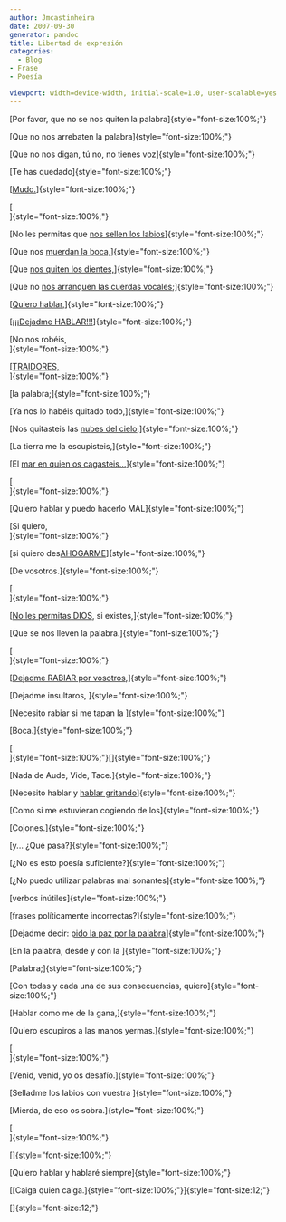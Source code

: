 ```yaml
---
author: Jmcastinheira
date: 2007-09-30
generator: pandoc
title: Libertad de expresión
categories:
  - Blog
- Frase
- Poesía

viewport: width=device-width, initial-scale=1.0, user-scalable=yes
---
```




[Por favor, que no se nos quiten la palabra]{style="font-size:100%;"}

[Que no nos arrebaten la palabra]{style="font-size:100%;"}

[Que no nos digan, tú no, no tienes voz]{style="font-size:100%;"}

[Te has quedado]{style="font-size:100%;"}

[[Mudo.](http://www.tebeosfera.com/Obra/Tebeo/Sinsentido/mudo.gif)]{style="font-size:100%;"}

[\
]{style="font-size:100%;"}

[No les permitas que [nos sellen los
labios](http://ivansainzpardo.blogia.com/upload/20051202145444-mudo.jpg)]{style="font-size:100%;"}

[Que nos [muerdan la
boca,](http://freak.blogs.sapo.pt/arquivo/Morder.jpg)]{style="font-size:100%;"}

[Que [nos quiten los
dientes,](http://img137.imageshack.us/img137/9276/sawiii2ha.png)]{style="font-size:100%;"}

[Que no [nos arranquen las cuerdas
vocales](http://www.milenio.com/index.php/2007/09/23/124536/);]{style="font-size:100%;"}

[[Quiero
hablar,](http://www.youtube.com/watch?v=VXnVy93MZ1g)]{style="font-size:100%;"}

[[¡¡¡Dejadme
HABLAR!!!](http://actualidad.terra.es/nacional/articulo/birmania_monjes_budistas_siguen_frente_1890448.htm)]{style="font-size:100%;"}

[No nos robéis,\
]{style="font-size:100%;"}

[[TRAIDORES,](http://actualidad.terra.es/nacional/articulo/junta_militar_birmania_asia_1890453.htm)\
]{style="font-size:100%;"}

[la palabra;]{style="font-size:100%;"}

[Ya nos lo habéis quitado todo,]{style="font-size:100%;"}

[Nos quitasteis las [nubes del
cielo](http://www.youtube.com/watch?v=eP9O66wo7iI),]{style="font-size:100%;"}

[La tierra me la escupisteis,]{style="font-size:100%;"}

[El [mar en quien os
cagasteis...](http://www.youtube.com/watch?v=-d64gVK85Bg)]{style="font-size:100%;"}

[\
]{style="font-size:100%;"}

[Quiero hablar y puedo hacerlo MAL]{style="font-size:100%;"}

[Si quiero,\
]{style="font-size:100%;"}

[si quiero
des[AHOGARME](http://www.youtube.com/watch?v=ZTMbcLZu_Ak)]{style="font-size:100%;"}

[De vosotros.]{style="font-size:100%;"}

[\
]{style="font-size:100%;"}

[[No les permitas DIOS](http://www.youtube.com/watch?v=U7BdZUwm47s), si
existes,]{style="font-size:100%;"}

[Que se nos lleven la palabra.]{style="font-size:100%;"}

[\
]{style="font-size:100%;"}

[[Dejadme RABIAR por
vosotros](http://www.youtube.com/watch?v=XyQDKLAhCY0),]{style="font-size:100%;"}

[Dejadme insultaros, ]{style="font-size:100%;"}

[Necesito rabiar si me tapan la ]{style="font-size:100%;"}

[Boca.]{style="font-size:100%;"}

[\
]{style="font-size:100%;"}[]{style="font-size:100%;"}

[Nada de Aude, Vide, Tace.]{style="font-size:100%;"}

[Necesito hablar y [hablar
gritando](http://www.youtube.com/watch?v=4ENL7tDHdzk)]{style="font-size:100%;"}

[Como si me estuvieran cogiendo de los]{style="font-size:100%;"}

[Cojones.]{style="font-size:100%;"}

[y... ¿Qué pasa?]{style="font-size:100%;"}

[¿No es esto poesía suficiente?]{style="font-size:100%;"}

[¿No puedo utilizar palabras mal sonantes]{style="font-size:100%;"}

[verbos inútiles]{style="font-size:100%;"}

[frases políticamente incorrectas?]{style="font-size:100%;"}

[Dejadme decir: [pido la paz por la
palabra](http://www.xuliocs.com/index.php?pagina=http://www.xuliocs.com/Esquisa/blasdeot.htm)]{style="font-size:100%;"}

[En la palabra, desde y con la ]{style="font-size:100%;"}

[Palabra;]{style="font-size:100%;"}

[Con todas y cada una de sus consecuencias,
quiero]{style="font-size:100%;"}

[Hablar como me de la gana,]{style="font-size:100%;"}

[Quiero escupiros a las manos yermas.]{style="font-size:100%;"}

[\
]{style="font-size:100%;"}

[Venid, venid, yo os desafío.]{style="font-size:100%;"}

[Selladme los labios con vuestra ]{style="font-size:100%;"}

[Mierda, de eso os sobra.]{style="font-size:100%;"}

[\
]{style="font-size:100%;"}

[]{style="font-size:100%;"}

[Quiero hablar y hablaré siempre]{style="font-size:100%;"}

[[Caiga quien caiga.]{style="font-size:100%;"}]{style="font-size:12;"}

[]{style="font-size:12;"}
